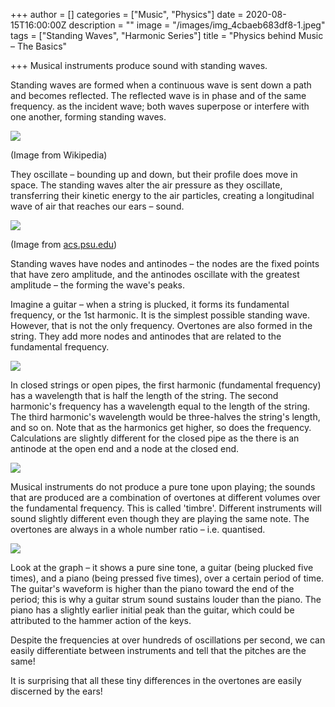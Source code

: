 +++
author = []
categories = ["Music", "Physics"]
date = 2020-08-15T16:00:00Z
description = ""
image = "/images/img_4cbaeb683df8-1.jpeg"
tags = ["Standing Waves", "Harmonic Series"]
title = "Physics behind Music – The Basics"

+++
Musical instruments produce sound with standing waves.

Standing waves are formed when a continuous wave is sent down a path and becomes reflected. The reflected wave is in phase and of the same frequency. as the incident wave; both waves superpose or interfere with one another, forming standing waves.

![](/images/310px-waventerference.gif)

(Image from Wikipedia)

They oscillate – bounding up and down, but their profile does move in space. The standing waves alter the air pressure as they oscillate, transferring their kinetic energy to the air particles, creating a longitudinal wave of air that reaches our ears – sound.

![](/images/standing.gif)

(Image from [acs.psu.edu](http://acs.psu.edu))

Standing waves have nodes and antinodes – the nodes are the fixed points that have zero amplitude, and the antinodes oscillate with the greatest amplitude – the forming the wave's peaks.

Imagine a guitar – when a string is plucked, it forms its fundamental frequency, or the 1st harmonic. It is the simplest possible standing wave. However, that is not the only frequency. Overtones are also formed in the string. They add more nodes and antinodes that are related to the fundamental frequency.

![](/images/img_0565.JPG)

In closed strings or open pipes, the first harmonic (fundamental frequency) has a wavelength that is half the length of the string. The second harmonic's frequency has a wavelength equal to the length of the string. The third harmonic's wavelength would be three-halves the string's length, and so on. Note that as the harmonics get higher, so does the frequency. Calculations are slightly different for the closed pipe as the there is an antinode at the open end and a node at the closed end.

![](/images/diagram-blog-waves.jpg)

Musical instruments do not produce a pure tone upon playing; the sounds that are produced are a combination of overtones at different volumes over the fundamental frequency. This is called 'timbre'. Different instruments will sound slightly different even though they are playing the same note. The overtones are always in a whole number ratio – i.e. quantised.

![](/images/graphs.jpg)

Look at the graph – it shows a pure sine tone, a guitar (being plucked five times), and a piano (being pressed five times), over a certain period of time. The guitar's waveform is higher than the piano toward the end of the period; this is why a guitar strum sound sustains louder than the piano. The piano has a slightly earlier initial peak than the guitar, which could be attributed to the hammer action of the keys.

Despite the frequencies at over hundreds of oscillations per second, we can easily differentiate between instruments and tell that the pitches are the same!

It is surprising that all these tiny differences in the overtones are easily discerned by the ears!